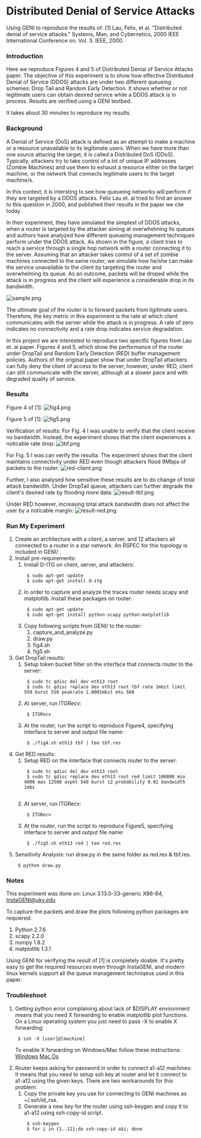 # Distributed Denial of Service Attacks
Using GENI to reproduce the results of:
[1] Lau, Felix, et al. "Distributed denial of service attacks." Systems, Man, and Cybernetics, 2000 IEEE International Conference on. Vol. 3. IEEE, 2000.

### Introduction ###
Here we reproduce Figures 4 and 5 of Distributed Denial of Service Attacks paper.
The objective of this experiment is to show how effective Distributed Denial of Service (DDOS) attacks are under two different queueing schemes: Drop Tail and Random Early Detection.
It shows whether or not legitimate users can obtain desired service while a DDOS attack is in process.
Results are verified using a GENI testbed.

It takes about 30 minutes to reproduce my results.

### Background ###
A Denial of Service (DoS) attack is defined as an attempt to make a machine or a resource unavailable to its legitimate users.
When we have more than one source attacing the target, it is called a Distributed DoS (DDoS).
Typically, attackers try to take control of a lot of unique IP addresses (Zombie Machines) and use them to exhaust a resource either on the target machine, or the network that connects legitimate users to the target machine/s.

In this context, it is intersting to see how queueing networks will perform if they are targeted by a DDOS attacks.
Felix Lau et. al tried to find an answer to this question in 2000, and published their results in the paper we cite today.

In their experiment, they have simulated the simplest of DDOS attacks, when a router is targeted by the attacker aiming at overwhelming its queues and authors have analyzed how different queueing management techniques perform under the DDOS attack.
As shown in the figure, a client tries to reach a service through a single hop network with a router connecting it to the server.
Assuming that an attacker takes control of a set of zombie machines connected to the same router, we simulate how he/she can make the service unavailable to the client by targeting the router and overwhelming its queue.
As an outcome, packets will be droped while the attack is in progress and the client will experience a considerable drop in its bandwidth.

![sample.png](https://raw.githubusercontent.com/aaghdai/ddos/master/Figures/sample.png)

The ultimate goal of the router is to forward packets from ligitimate users.
Therefore, the key metric in this experiment is the rate at which client communicates with the server while the attack is in progress.
A rate of zero indicates no connectivity and a rate drop indicates service degradation.

In this project we are interested to reproduce two specific figures from Lau et. al paper.
Figures 4 and 5, which show the performance of the router under DropTail and Random Early Detection (RED) buffer management policies.
Authors of the original paper show that under DropTail attackers can fully deny the client of access to the server, however, under RED, client can still communicate with the server, although at a slower pace and with degraded quality of service.
### Results ###
Figure 4 of [1]:
![fig4.png](https://raw.githubusercontent.com/aaghdai/ddos/master/Figures/fig4.png)

Figure 5 of [1]:
![fig5.png](https://raw.githubusercontent.com/aaghdai/ddos/master/Figures/fig5.png)

Verification of results:
For Fig. 4 I was unable to verify that the client receive no bandwidth. Instead, the experiment shows that the client experiences a noticable rate drop:
![tbf.png](https://raw.githubusercontent.com/aaghdai/ddos/master/Results/tbf.png)

For Fig. 5 I was can verify the resulta. The experiment shows that the client maintains connectivity under RED even though attackers flood 9Mbps of packets to the router:
![red-client.png](https://raw.githubusercontent.com/aaghdai/ddos/master/Results/red_client.png)

Further, I also analysed how sensitive these results are to do change of total attack bandwidth.
Under DropTail queue, attackers can further degrade the client's desired rate by flooding more data:
![result-tbf.png](https://raw.githubusercontent.com/aaghdai/ddos/master/Results/result-tbf.png)

Under RED however, increasing total attack bandwidth does not affect the user by a noticable margin:
![result-red.png](https://raw.githubusercontent.com/aaghdai/ddos/master/Results/result-red.png)

### Run My Experiment ###
<ol>
<li>Create an architecture with a client, a server, and 12 attackers all connected to a router in a star network. An RSPEC for this topology is included in GENI/ .</li>
<li>Install pre-requirements:
<ol>
<li>Install D-ITG on client, server, and attackers:
<pre><code> $ sudo apt-get update
 $ sudo apt-get install d-itg </code></pre></li>
<li> In order to capture and analyze the traces router needs scapy and matplotlib. Install these packages on router:
<pre><code> $ sudo apt-get update
 $ sudo apt-get install python-scapy python-matplotlib </code></pre></li>
<li> Copy following scripts from GENI/ to the router:
<ol>
<li> capture_and_analyze.py </li>
<li> draw.py </li>
<li> fig4.sh </li>
<li> fig5.sh </li></ol></li>
</ol>
</li>
<li> Get DropTail results:
<ol>
<li> Setup token bucket filter on the interface that connects router to the server:
<pre><code> $ sudo tc qdisc del dev eth13 root
 $ sudo tc qdisc replace dev eth13 root tbf rate 1mbit limit 550 burst 550 peakrate 1.0001mbit mtu 560 </code></pre></li>
</li>
<li> At server, run ITGRecv:
<pre><code> $ ITGRecv </code></pre></li>
<li> At the router, run the script to reproduce Figure4, specifying interface to server and output file name:
<pre><code> $ ./fig4.sh eth13 tbf | tee tbf.res </code></pre></li>
</li>
</ol>
<li> Get RED results:
<ol>
<li> Setup RED on the interface that connects router to the server:
<pre><code> $ sudo tc qdisc del dev eth13 root
 $ sudo tc qdisc replace dev eth13 root red limit 100000 min 4000 max 12500 avpkt 540 burst 12 probability 0.02 bandwidth 1mbi
 </code></pre></li>
</li>
<li> At server, run ITGRecv:
<pre><code> $ ITGRecv </code></pre></li>
<li> At the router, run the script to reproduce Figure5, specifying interface to server and output file name:
<pre><code> $ ./fig5.sh eth13 red | tee red.res </code></pre></li>
</li>
</ol>
</li>
<li> Sensitivity Analysis: run draw.py in the same folder as red.res & tbf.res.
<pre><code> $ python draw.py </code></pre></li>
</li>
</ol>

### Notes ###
This experiment was done on: Linux 3.13.0-33-generic X86-64, InstaGENI@uky.edu

To capture the packets and draw the plots following python packages are requiered:
<ol>
<li> Python 2.7.6 </li>
<li> scapy 2.2.0 </li>
<li> numpy 1.8.2 </li>
<li> matplotlib 1.3.1 </li>
</ol>

Using GENI for verifying the result of [1] is completely doable.
It's pretty easy to get the required resources even through InstaGENI, and modern linux kernels support all the queue management techniqeus used in this paper.

### Troubleshoot ###
<ol>
<li> Getting python error complaining about lack of $DISPLAY environment means that you need X forwarding to enable matplotlib plot functions.
On a Linux operating system you just need to pass -X to enable X forwarding:

<pre><code> $ ssh -X [user]@[machine] </code></pre>

To enable X forwarding on Windows/Mac follow these instructions: [Windows](https://wiki.utdallas.edu/wiki/display/FAQ/X11+Forwarding+using+Xming+and+PuTTY) [Mac Os](http://dyhr.com/2009/09/05/how-to-enable-x11-forwarding-with-ssh-on-mac-os-x-leopard/)
</li>
<li> Router keeps asking for password in order to connect a1-a12 machines: It means that you need to setup ssh key at router and let it connect to a1-a12 using the given keys. There are two workarounds for this problem:
<ol>
<li> Copy the private key you use for connecting to GENI machines as ~/.ssh/id_rsa. </li>
<li> Generate a new key for the router using ssh-keygen and copy it to a1-a12 using ssh-copy-id script.
<pre><code> $ ssh-keygen
 $ for i in {1..12};do ssh-copy-id a$i; done</code></pre>
</li>
</ol>
</li>
</ol>
